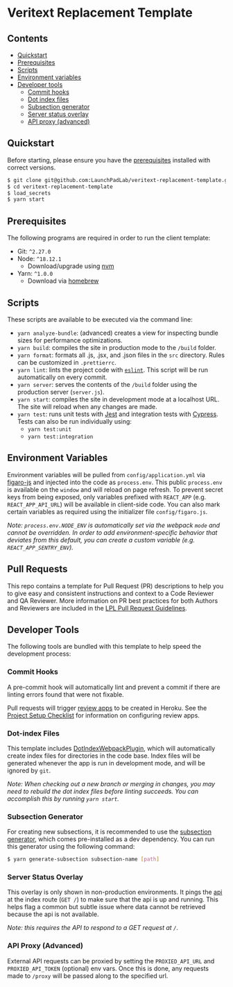 # Veritext Replacement Template

## Contents

- [Quickstart](#quickstart)
- [Prerequisites](#prerequisites)
- [Scripts](#scripts)
- [Environment variables](#environment-variables)
- [Developer tools](#developer-tools)
  - [Commit hooks](#commit-hooks)
  - [Dot index files](#dot-index-files)
  - [Subsection generator](#subsection-generator)
  - [Server status overlay](#server-status-overlay)
  - [API proxy (advanced)](#api-proxy-advanced)

## Quickstart
Before starting, please ensure you have the [prerequisites](#prerequisites) installed with correct versions.
```bash
$ git clone git@github.com:LaunchPadLab/veritext-replacement-template.git
$ cd veritext-replacement-template
$ load_secrets
$ yarn start
```

## Prerequisites

The following programs are required in order to run the client template:
+ Git:  `^2.27.0`
+ Node: `^18.12.1`
  + Download/upgrade using [nvm](https://github.com/nvm-sh/nvm)
+ Yarn: `^1.0.0`
  + Download via [homebrew](https://yarnpkg.com/en/docs/install)

## Scripts

These scripts are available to be executed via the command line:
+ `yarn analyze-bundle`: (advanced) creates a view for inspecting bundle sizes for performance optimizations.
+ `yarn build`: compiles the site in production mode to the `/build` folder.
+ `yarn format`: formats all .js, .jsx, and .json files in the `src` directory. Rules can be customized in `.prettierrc`.
+ `yarn lint`: lints the project code with [`eslint`](https://www.npmjs.com/package/eslint). This script will be run automatically on every commit.
+ `yarn server`: serves the contents of the `/build` folder using the production server (`server.js`).
+ `yarn start`: compiles the site in development mode at a localhost URL. The site will reload when any changes are made.
+ `yarn test`: runs unit tests with [Jest](https://facebook.github.io/jest/) and integration tests with [Cypress](https://www.cypress.io/). Tests can also be run individually using:
  + `yarn test:unit`
  + `yarn test:integration`

## Environment Variables

Environment variables will be pulled from `config/application.yml` via [figaro-js](https://github.com/LaunchPadLab/figaro-js) and injected into the code as `process.env`. This public `process.env` is available on the `window` and will reload on page refresh. To prevent secret keys from being exposed, only variables prefixed with `REACT_APP` (e.g. `REACT_APP_API_URL`) will be available in client-side code. You can also mark certain variables as required using the initializer file `config/figaro.js`.

_Note: `process.env.NODE_ENV` is automatically set via the webpack `mode` and cannot be overridden. In order to add environment-specific behavior that deviates from this default, you can create a custom variable (e.g. `REACT_APP_SENTRY_ENV`)._

## Pull Requests
This repo contains a template for Pull Request (PR) descriptions to help you to give easy and consistent instructions and context to a Code Reviewer and QA Reviewer.
More information on PR best practices for both Authors and Reviewers are included in the [LPL Pull Request Guidelines](https://github.com/LaunchPadLab/opex-public/blob/main/gists/pull-request-guidelines.md).

## Developer Tools

The following tools are bundled with this template to help speed the development process:

### Commit Hooks

A pre-commit hook will automatically lint and prevent a commit if there are linting errors found that were not fixable.

Pull requests will trigger [review apps](https://devcenter.heroku.com/articles/github-integration-review-apps) to be created in Heroku. See the [Project Setup Checklist](PROJECT_SETUP_CHECKLIST.md) for information on configuring review apps.

### Dot-index Files

This template includes [DotIndexWebpackPlugin](https://www.npmjs.com/package/dot-index-webpack-plugin), which will automatically create index files for directories in the code base. Index files will be generated whenever the app is run in development mode, and will be ignored by `git`.

_Note: When checking out a new branch or merging in changes, you may need to rebuild the dot index files before linting succeeds. You can accomplish this by running `yarn start`._

### Subsection Generator

For creating new subsections, it is recommended to use the [subsection generator](https://github.com/LaunchPadLab/lp-subsection-generator), which comes pre-installed as a dev dependency. You can run this generator using the following command:
```bash
$ yarn generate-subsection subsection-name [path]
```

### Server Status Overlay
This overlay is only shown in non-production environments. It pings the [api](./src/js/services/api.js) at the index route (`GET /`) to make sure that the api is up and running. This helps flag a common but subtle issue where data cannot be retrieved because the api is not available.


_Note: this requires the API to respond to a GET request at `/`._

### API Proxy (Advanced)

External API requests can be proxied by setting the `PROXIED_API_URL` and `PROXIED_API_TOKEN` (optional) env vars.
Once this is done, any requests made to `/proxy` will be passed along to the specified url.